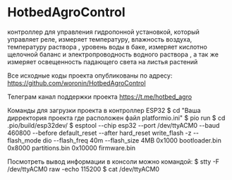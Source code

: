 # HotbedAgroControl
контроллер для управления гидропонной установкой, который управляет реле, измеряет температуру, влажность воздуха, температуру раствора , уровень воды в баке, измеряет кислотно щелочной баланс и электропроводность водного раствора , а так же измеряет освещенность падающего света на листья  растений 

Все исходные коды проекта опубликованы по адресу:
https://github.com/woronin/HotbedAgroControl

Телеграм канал поддержки проекта
https://t.me/hotbed_agro

Команды для загрузки проекта в контроллер ESP32
$ cd "Ваша дирректория проекта где расположен файл platformio.ini"
$ pio run
$ cd .pio/build/esp32dev/
$ esptool --chip esp32 --port /dev/ttyACM0 --baud 460800 --before default_reset --after hard_reset write_flash -z --flash_mode dio --flash_freq 40m --flash_size 4MB 0x1000 bootloader.bin 0x8000 partitions.bin 0x10000 firmware.bin

Посмотреть вывод информации в консоли можно командой:
$ stty -F /dev/ttyACM0 raw -echo 115200
$ cat /dev/ttyACM0 



